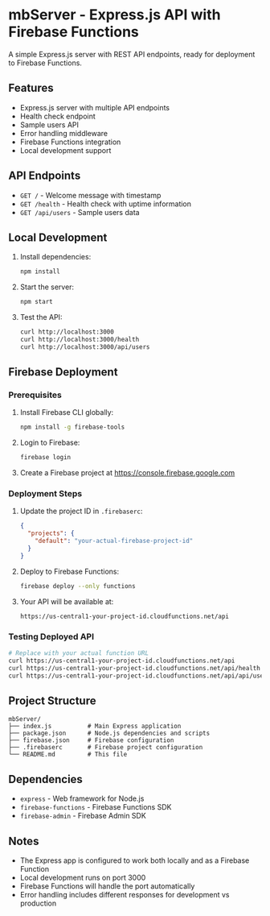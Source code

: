 # mbServer - Express.js API with Firebase Functions

A simple Express.js server with REST API endpoints, ready for deployment to Firebase Functions.

## Features

- Express.js server with multiple API endpoints
- Health check endpoint
- Sample users API
- Error handling middleware
- Firebase Functions integration
- Local development support

## API Endpoints

- `GET /` - Welcome message with timestamp
- `GET /health` - Health check with uptime information
- `GET /api/users` - Sample users data

## Local Development

1. Install dependencies:
   ```bash
   npm install
   ```

2. Start the server:
   ```bash
   npm start
   ```

3. Test the API:
   ```bash
   curl http://localhost:3000
   curl http://localhost:3000/health
   curl http://localhost:3000/api/users
   ```

## Firebase Deployment

### Prerequisites

1. Install Firebase CLI globally:
   ```bash
   npm install -g firebase-tools
   ```

2. Login to Firebase:
   ```bash
   firebase login
   ```

3. Create a Firebase project at https://console.firebase.google.com

### Deployment Steps

1. Update the project ID in `.firebaserc`:
   ```json
   {
     "projects": {
       "default": "your-actual-firebase-project-id"
     }
   }
   ```

2. Deploy to Firebase Functions:
   ```bash
   firebase deploy --only functions
   ```

3. Your API will be available at:
   ```
   https://us-central1-your-project-id.cloudfunctions.net/api
   ```

### Testing Deployed API

```bash
# Replace with your actual function URL
curl https://us-central1-your-project-id.cloudfunctions.net/api
curl https://us-central1-your-project-id.cloudfunctions.net/api/health
curl https://us-central1-your-project-id.cloudfunctions.net/api/api/users
```

## Project Structure

```
mbServer/
├── index.js          # Main Express application
├── package.json      # Node.js dependencies and scripts
├── firebase.json     # Firebase configuration
├── .firebaserc       # Firebase project configuration
└── README.md         # This file
```

## Dependencies

- `express` - Web framework for Node.js
- `firebase-functions` - Firebase Functions SDK
- `firebase-admin` - Firebase Admin SDK

## Notes

- The Express app is configured to work both locally and as a Firebase Function
- Local development runs on port 3000
- Firebase Functions will handle the port automatically
- Error handling includes different responses for development vs production
